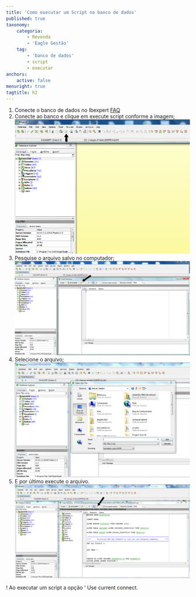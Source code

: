 ```yaml
---
title: 'Como executar um Script no banco de dados'
published: true
taxonomy:
    categoria:
        - Revenda
        - 'Eagle Gestão'
    tag:
        - 'banco de dados'
        - script
        - executar
anchors:
    active: false
menuright: true
tagtitle: h2
---
```


1. Conecte o banco de dados no Ibexpert [FAQ](https://ajuda.eagletecnologia.com/faq/como-configura-o-ibexpert-para-acesso-ao-banco-de-dados-do-eagle-gestao-e-eagle-pdv)
2. Conecte ao banco e clique em execute script conforme a imagem;
![](imagem_1.png)
3. Pesquise o arquivo salvo no computador;
![](imagem_2.png)
4. Selecione o arquivo;
![](imagem_3.png)
5. E por último execute o arquivo.
![](imagem_4.png)

! Ao executar um script a opção ' Use current connect.